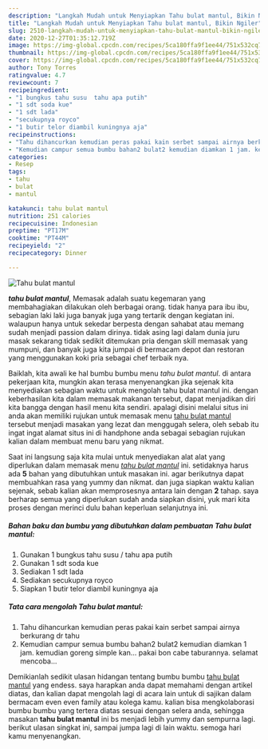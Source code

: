 ```yaml
---
description: "Langkah Mudah untuk Menyiapkan Tahu bulat mantul, Bikin Ngiler"
title: "Langkah Mudah untuk Menyiapkan Tahu bulat mantul, Bikin Ngiler"
slug: 2510-langkah-mudah-untuk-menyiapkan-tahu-bulat-mantul-bikin-ngiler
date: 2020-12-27T01:35:12.719Z
image: https://img-global.cpcdn.com/recipes/5ca180ffa9f1ee44/751x532cq70/tahu-bulat-mantul-foto-resep-utama.jpg
thumbnail: https://img-global.cpcdn.com/recipes/5ca180ffa9f1ee44/751x532cq70/tahu-bulat-mantul-foto-resep-utama.jpg
cover: https://img-global.cpcdn.com/recipes/5ca180ffa9f1ee44/751x532cq70/tahu-bulat-mantul-foto-resep-utama.jpg
author: Tony Torres
ratingvalue: 4.7
reviewcount: 7
recipeingredient:
- "1 bungkus tahu susu  tahu apa putih"
- "1 sdt soda kue"
- "1 sdt lada"
- "secukupnya royco"
- "1 butir telor diambil kuningnya aja"
recipeinstructions:
- "Tahu dihancurkan kemudian peras pakai kain serbet sampai airnya berkurang dr tahu"
- "Kemudian campur semua bumbu bahan2 bulat2 kemudian diamkan 1 jam. kemudian goreng simple kan... pakai bon cabe taburannya. selamat mencoba..."
categories:
- Resep
tags:
- tahu
- bulat
- mantul

katakunci: tahu bulat mantul 
nutrition: 251 calories
recipecuisine: Indonesian
preptime: "PT17M"
cooktime: "PT44M"
recipeyield: "2"
recipecategory: Dinner

---
```



![Tahu bulat mantul](https://img-global.cpcdn.com/recipes/5ca180ffa9f1ee44/751x532cq70/tahu-bulat-mantul-foto-resep-utama.jpg)

<b><i>tahu bulat mantul</i></b>, Memasak adalah suatu kegemaran yang membahagiakan dilakukan oleh berbagai orang. tidak hanya para ibu ibu, sebagian laki laki juga banyak juga yang tertarik dengan kegiatan ini. walaupun hanya untuk sekedar berpesta dengan sahabat atau memang sudah menjadi passion dalam dirinya. tidak asing lagi dalam dunia juru masak sekarang tidak sedikit ditemukan pria dengan skill memasak yang mumpuni, dan banyak juga kita jumpai di bermacam depot dan restoran yang menggunakan koki pria sebagai chef terbaik nya.

Baiklah, kita awali ke hal bumbu bumbu menu <i>tahu bulat mantul</i>. di antara pekerjaan kita, mungkin akan terasa menyenangkan jika sejenak kita menyediakan sebagian waktu untuk mengolah tahu bulat mantul ini. dengan keberhasilan kita dalam memasak makanan tersebut, dapat menjadikan diri kita bangga dengan hasil menu kita sendiri. apalagi disini melalui situs ini anda akan memiliki rujukan untuk memasak menu <u>tahu bulat mantul</u> tersebut menjadi masakan yang lezat dan menggugah selera, oleh sebab itu ingat ingat alamat situs ini di handphone anda sebagai sebagian rujukan kalian dalam membuat menu baru yang nikmat.




Saat ini langsung saja kita mulai untuk menyediakan alat alat yang diperlukan dalam memasak menu <u><i>tahu bulat mantul</i></u> ini. setidaknya harus ada <b>5</b> bahan yang dibutuhkan untuk masakan ini. agar berikutnya dapat membuahkan rasa yang yummy dan nikmat. dan juga siapkan waktu kalian sejenak, sebab kalian akan memprosesnya antara lain dengan <b>2</b> tahap. saya berharap semua yang diperlukan sudah anda siapkan disini, yuk mari kita proses dengan merinci dulu bahan keperluan selanjutnya ini.

<!--inarticleads1-->

##### Bahan baku dan bumbu yang dibutuhkan dalam pembuatan Tahu bulat mantul:

1. Gunakan 1 bungkus tahu susu / tahu apa putih
1. Gunakan 1 sdt soda kue
1. Sediakan 1 sdt lada
1. Sediakan secukupnya royco
1. Siapkan 1 butir telor diambil kuningnya aja




<!--inarticleads2-->

##### Tata cara mengolah Tahu bulat mantul:

1. Tahu dihancurkan kemudian peras pakai kain serbet sampai airnya berkurang dr tahu
1. Kemudian campur semua bumbu bahan2 bulat2 kemudian diamkan 1 jam. kemudian goreng simple kan... pakai bon cabe taburannya. selamat mencoba...




Demikianlah sedikit ulasan hidangan tentang bumbu bumbu <u>tahu bulat mantul</u> yang endess. saya harapkan anda dapat memahami dengan artikel diatas, dan kalian dapat mengolah lagi di acara lain untuk di sajikan dalam bermacam even even family atau kolega kamu. kalian bisa mengkolaborasi bumbu bumbu yang tertera diatas sesuai dengan selera anda, sehingga masakan <b>tahu bulat mantul</b> ini bs menjadi lebih yummy dan sempurna lagi. berikut ulasan singkat ini, sampai jumpa lagi di lain waktu. semoga hari kamu menyenangkan.
